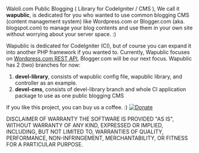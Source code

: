 Waloli.com Public Blogging ( Library for CodeIgniter / CMS ), We call it <b>wapublic</b>, is dedicated for you who wanted to use common blogging CMS (content management system) like Wordpress.com or Blogger.com (aka. blogspot.com) to manage your blog contents and use them in your own site without worrying about your server space. :)

Wapublic is dedicated for CodeIgniter (CI), but of course you can expand it into another PHP framework if you wanted to. Currently, Wapublic focuses on <a rel="nofollow" target="_blank" href="http://developer.wordpress.com/docs/api">Wordpress.com REST API</a>, Blogger.com will be our next focus. Wapublic has 2 (two) branches for now:
<ol>
<li><b>devel-library</b>, consists of wapublic config file, wapublic library, and controller as an example.</li>
<li><b>devel-cms</b>, consists of devel-library branch and whole CI application package to use as one public blogging CMS</li>
</ol>

If you like this project, you can buy us a coffee. :) <a target="_blank" href="https://www.paypal.com/cgi-bin/webscr?cmd=_donations&business=paypal%40latuminggi%2ecom&lc=US&item_name=Waloli%2ecom&item_number=wapublic&currency_code=USD&bn=PP%2dDonationsBF%3abtn_donate_SM%2egif%3aNonHosted"><img src="https://www.paypalobjects.com/en_US/i/btn/btn_donate_SM.gif" alt="Donate" /></a>

DISCLAIMER OF WARRANTY
THE SOFTWARE IS PROVIDED "AS IS", WITHOUT WARRANTY OF ANY KIND, EXPRESSED OR
IMPLIED, INCLUDING, BUT NOT LIMITED TO, WARRANTIES OF QUALITY, PERFORMANCE,
NON-INFRINGEMENT, MERCHANTABILITY, OR FITNESS FOR A PARTICULAR PURPOSE.
